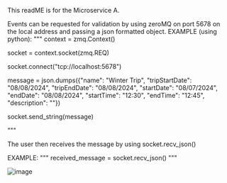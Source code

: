 This readME is for the Microservice A.

Events can be requested for validation by using zeroMQ on port 5678 on the local address and passing a json formatted object.
EXAMPLE (using python):
"""
context = zmq.Context()

socket = context.socket(zmq.REQ)

socket.connect("tcp://localhost:5678")

message = json.dumps({"name": "Winter Trip",  "tripStartDate": "08/08/2024", "tripEndDate": "08/08/2024",
                          "startDate": "08/07/2024", "endDate": "08/08/2024", "startTime": "12:30",
                           "endTime": "12:45", "description": ""})

socket.send_string(message)

"""

The user then receives the message by using socket.recv_json()

EXAMPLE:
"""
received_message = socket.recv_json()
"""

![image](https://github.com/user-attachments/assets/7c707380-ab8a-4e1e-9efa-fed41e995cb2)
